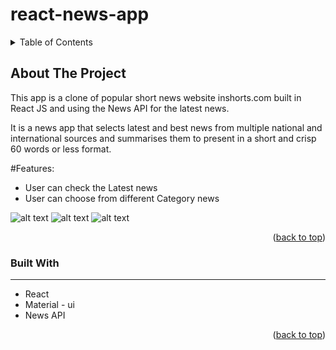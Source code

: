 # react-news-app

<!-- TABLE OF CONTENTS -->
<details>
  <summary>Table of Contents</summary>
  <ol>
    <li>
      <a href="#about-the-project">About The Project</a>
     </li>
    <li><a href="#built-with">Built With</a></li>
   </ol>
</details>




<!-- ABOUT THE PROJECT -->
## About The Project

This app is a clone of popular short news website inshorts.com built in React JS and using the News API for the latest news.
 
It is a news app that selects latest and best news from multiple national and international sources and summarises them to present in a short and crisp 60 words or less format.

 #Features:
*  User can check the Latest news 
*  User can choose from different Category news

![alt text](https://res.cloudinary.com/dpp28yxat/image/upload/v1660720126/Screenshot_136_denal7.png)
![alt text](https://res.cloudinary.com/dpp28yxat/image/upload/v1660720163/Screenshot_137_cx9lbn.png)
![alt text](https://res.cloudinary.com/dpp28yxat/image/upload/v1660720164/Screenshot_138_nst4fq.png)

<p align="right">(<a href="#readme-top">back to top</a>)</p>



### Built With

 <hr/>
 <ul>
    <li>React</li>
    <li>Material - ui</li>
    <li>News API</li>
 </ul>
 

<p align="right">(<a href="#readme-top">back to top</a>)</p>

 

